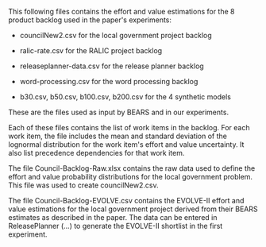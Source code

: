 
This following files contains the effort and value estimations for the 8 product backlog used in the paper's experiments:

* councilNew2.csv for the local government project backlog

* ralic-rate.csv for the RALIC project backlog

* releaseplanner-data.csv for the release planner backlog

* word-processing.csv for the word processing backlog
 
* b30.csv, b50.csv, b100.csv, b200.csv for the 4 synthetic models

These are the files used as input by BEARS and in our experiments.

Each of these files contains the list of work items in the backlog. For each work item, the file includes the mean and standard deviation of the lognormal distribution for the work item's effort and value uncertainty. It also list precedence dependencies for that work item. 

The file Council-Backlog-Raw.xlsx contains the raw data used to define the effort and value probability distributions for the local government problem. This file was used to create councilNew2.csv.

The file Council-Backlog-EVOLVE.csv contains the EVOLVE-II effort and value estimations for the local government project derived from their BEARS estimates as described in the paper. The data can be entered in ReleasePlanner (...) to generate the EVOLVE-II shortlist in the first experiment.
